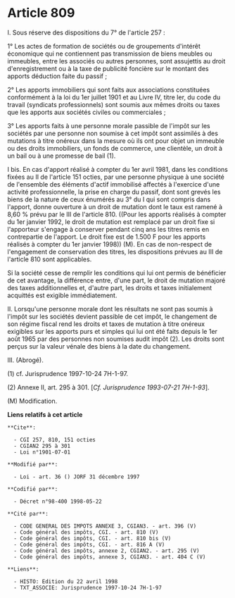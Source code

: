 # Article 809

I. Sous réserve des dispositions du 7° de l'article 257 :

1° Les actes de formation de sociétés ou de groupements d'intérêt économique qui ne contiennent pas transmission de biens
meubles ou immeubles, entre les associés ou autres personnes, sont assujettis au droit d'enregistrement ou à la taxe de
publicité foncière sur le montant des apports déduction faite du passif ;

2° Les apports immobiliers qui sont faits aux associations constituées conformément à la loi du 1er juillet 1901 et au Livre
IV, titre Ier, du code du travail (syndicats professionnels) sont soumis aux mêmes droits ou taxes que les apports aux
sociétés civiles ou commerciales ;

3° Les apports faits à une personne morale passible de l'impôt sur les sociétés par une personne non soumise à cet impôt sont
assimilés à des mutations à titre onéreux dans la mesure où ils ont pour objet un immeuble ou des droits immobiliers, un
fonds de commerce, une clientèle, un droit à un bail ou à une promesse de bail (1).

I bis. En cas d'apport réalisé à compter du 1er avril 1981, dans les conditions fixées au II de l'article 151 octies, par une
personne physique à une société de l'ensemble des éléments d'actif immobilisé affectés à l'exercice d'une activité
professionnelle, la prise en charge du passif, dont sont grevés les biens de la nature de ceux énumérés au 3° du I qui sont
compris dans l'apport, donne ouverture à un droit de mutation dont le taux est ramené à 8,60 % prévu par le III de l'article
810. ((Pour les apports réalisés à compter du 1er janvier 1992, le droit de mutation est remplacé par un droit fixe si
l'apporteur s'engage à conserver pendant cinq ans les titres remis en contrepartie de l'apport. Le droit fixe est de 1.500 F
pour les apports réalisés à compter du 1er janvier 1998)) (M). En cas de non-respect de l'engagement de conservation des
titres, les dispositions prévues au III de l'article 810 sont applicables.

Si la société cesse de remplir les conditions qui lui ont permis de bénéficier de cet avantage, la différence entre, d'une
part, le droit de mutation majoré des taxes additionnelles et, d'autre part, les droits et taxes initialement acquittés est
exigible immédiatement.

II. Lorsqu'une personne morale dont les résultats ne sont pas soumis à l'impôt sur les sociétés devient passible de cet
impôt, le changement de son régime fiscal rend les droits et taxes de mutation à titre onéreux exigibles sur les apports purs
et simples qui lui ont été faits depuis le 1er août 1965 par des personnes non soumises audit impôt (2). Les droits sont
perçus  sur la valeur vénale des biens à la date du changement.

III. (Abrogé).

(1) cf. Jurisprudence 1997-10-24 7H-1-97.

(2) Annexe II, art. 295 à 301. [*Cf. Jurisprudence 1993-07-21 7H-1-93*].

(M) Modification.

**Liens relatifs à cet article**

	**Cite**:

	  - CGI 257, 810, 151 octies
	  - CGIAN2 295 à 301
	  - Loi n°1901-07-01

	**Modifié par**:

	  - Loi - art. 36 () JORF 31 décembre 1997

	**Codifié par**:

	  - Décret n°98-400 1998-05-22

	**Cité par**:

	  - CODE GENERAL DES IMPOTS ANNEXE 3, CGIAN3. - art. 396 (V)
	  - Code général des impôts, CGI. - art. 810 (V)
	  - Code général des impôts, CGI. - art. 810 bis (V)
	  - Code général des impôts, CGI. - art. 816 A (V)
	  - Code général des impôts, annexe 2, CGIAN2. - art. 295 (V)
	  - Code général des impôts, annexe 3, CGIAN3. - art. 404 C (V)

	**Liens**:

	  - HISTO: Edition du 22 avril 1998
	  - TXT_ASSOCIE: Jurisprudence 1997-10-24 7H-1-97
